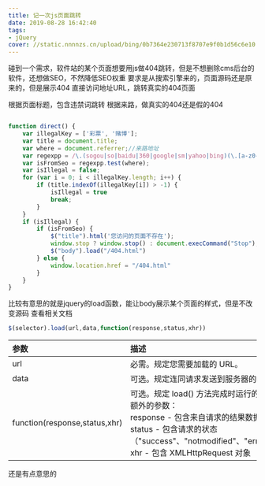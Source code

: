 ```yaml
---
title: 记一次js页面跳转
date: 2019-08-28 16:42:40
tags: 
- jQuery
cover: //static.nnnnzs.cn/upload/bing/0b7364e230713f8707e9f0b1d56c6e10.png
---
```

碰到一个需求，软件站的某个页面想要用js做404跳转，但是不想删除cms后台的软件，还想做SEO，不然降低SEO权重
要求是从搜索引擎来的，页面源码还是原来的，但是展示404
直接访问地址URL，跳转真实的404页面

根据页面标题，包含违禁词跳转
根据来路，做真实的404还是假的404

```javascript

function direct() {
    var illegalKey = ['彩票', '赌博'];
    var title = document.title;
    var where = document.referrer;//来路地址
    var regexpp = /\.(sogou|so|baidu|360|google|sm|yahoo|bing)(\.[a-z0-9\-]+){1,2}\//ig;
    var isFromSeo = regexpp.test(where);
    var isIllegal = false;
    for (var i = 0; i < illegalKey.length; i++) {
        if (title.indexOf(illegalKey[i]) > -1) {
            isIllegal = true
            break;
        }
    }
    if (isIllegal) {
        if (isFromSeo) {
            $("title").html('您访问的页面不存在');
            window.stop ? window.stop() : document.execCommand("Stop");
            $("body").load("/404.html")
        } else {
            window.location.href = "/404.html"
        }
    }
}
```
比较有意思的就是jquery的load函数，能让body展示某个页面的样式，但是不改变源码
查看相关文档
```javascript
$(selector).load(url,data,function(response,status,xhr))
```

|参数|描述
|:-----  |:-----
|url|必需。规定您需要加载的 URL。
|data|可选。规定连同请求发送到服务器的数据。
|function(response,status,xhr)|可选。规定 load() 方法完成时运行的回调函数。<br>额外的参数：<br>response - 包含来自请求的结果数据<br>status - 包含请求的状态（"success"、"notmodified"、"error"、"timeout"、"parsererror"）<br>xhr - 包含 XMLHttpRequest 对象

还是有点意思的
